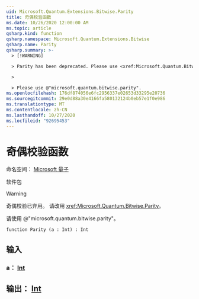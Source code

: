 ```yaml
---
uid: Microsoft.Quantum.Extensions.Bitwise.Parity
title: 奇偶校验函数
ms.date: 10/26/2020 12:00:00 AM
ms.topic: article
qsharp.kind: function
qsharp.namespace: Microsoft.Quantum.Extensions.Bitwise
qsharp.name: Parity
qsharp.summary: >-
  > [!WARNING]

  > Parity has been deprecated. Please use <xref:Microsoft.Quantum.Bitwise.Parity> instead.

  >

  > Please use @"microsoft.quantum.bitwise.parity".
ms.openlocfilehash: 176df874056e6fc2956337e02653d33295e20736
ms.sourcegitcommit: 29e0d88a30e4166fa580132124b0eb57e1f0e986
ms.translationtype: MT
ms.contentlocale: zh-CN
ms.lasthandoff: 10/27/2020
ms.locfileid: "92695453"
---
```

# <a name="parity-function"></a>奇偶校验函数

命名空间： [Microsoft 量子](xref:Microsoft.Quantum.Extensions.Bitwise)

软件包 [](https://nuget.org/packages/)


> [!WARNING]
> 奇偶校验已弃用。 请改用 <xref:Microsoft.Quantum.Bitwise.Parity>。
>
> 请使用 @"microsoft.quantum.bitwise.parity"。



```qsharp
function Parity (a : Int) : Int
```


## <a name="input"></a>输入

### <a name="a--int"></a>a： [Int](xref:microsoft.quantum.lang-ref.int)





## <a name="output--int"></a>输出： [Int](xref:microsoft.quantum.lang-ref.int)

